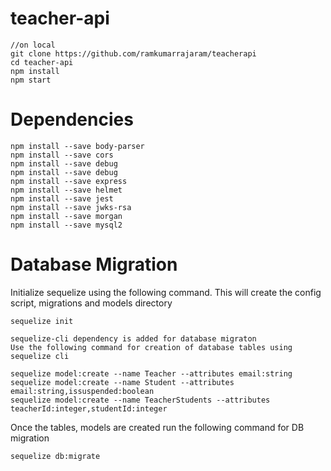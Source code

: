 # teacher-api

``` 
//on local
git clone https://github.com/ramkumarrajaram/teacherapi
cd teacher-api
npm install
npm start
```

# Dependencies
```
npm install --save body-parser
npm install --save cors
npm install --save debug
npm install --save debug
npm install --save express
npm install --save helmet
npm install --save jest
npm install --save jwks-rsa
npm install --save morgan
npm install --save mysql2
```

# Database Migration

Initialize sequelize using the following command. 
This will create the config script, migrations and models directory

```
sequelize init 
```

```
sequelize-cli dependency is added for database migraton 
Use the following command for creation of database tables using sequelize cli

sequelize model:create --name Teacher --attributes email:string
sequelize model:create --name Student --attributes email:string,issuspended:boolean
sequelize model:create --name TeacherStudents --attributes teacherId:integer,studentId:integer
```

Once the tables, models are created run the following command for DB migration

```
sequelize db:migrate 
```